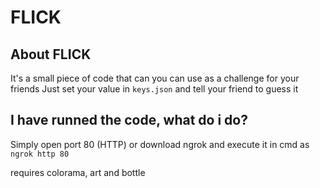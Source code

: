 # FLICK

## About FLICK
It's a small piece of code that can you can use as a challenge for your friends
Just set your value in `keys.json` and tell your friend to guess it 

## I have runned the code, what do i do?
Simply open port 80 (HTTP) or download ngrok and execute it in cmd as `ngrok http 80`

requires colorama, art and bottle
